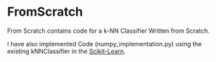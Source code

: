 # FromScratch

From Scratch contains code for a k-NN Classifier Written from Scratch. 

I have also implemented Code (numpy_implementation.py) using the existing kNNClassifier in the [Scikit-Learn](http://scikit-learn.org/stable/).
